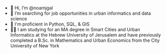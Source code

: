 - 👋 Hi, I’m @noamjgal
- 👀 I’m searching for job opportunities in urban informatics and data science
- 💪 I'm proficient in Python, SQL, & GIS
- 🧑‍🎓 I am studying for an MA degree in Smart Cities and Urban Informatics at the Hebrew University of Jerusalem and have previously completed a B.Sc. in Mathematics and Urban Economics from the City University of New York



<!---
noamjgal/noamjgal is a ✨ special ✨ repository because its `README.md` (this file) appears on your GitHub profile.
You can click the Preview link to take a look at your changes.
--->
